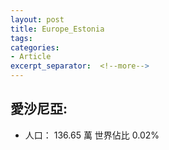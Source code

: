 ```yaml
---
layout: post
title: Europe_Estonia
tags: 
categories:
- Article
excerpt_separator:  <!--more-->
---
```

## 愛沙尼亞:
- 人口： 136.65 萬 世界佔比 0.02%